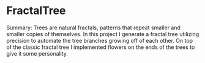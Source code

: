 # FractalTree

Summary: Trees are natural fractals, patterns that repeat smaller and smaller copies of themselves. In this project I generate a fractal tree utilizing precision to automate the tree branches growing off of each other. On top of the classic fractal tree I implemented flowers on the ends of the trees to give it some personality.
